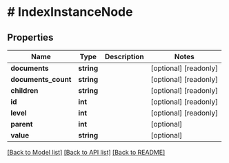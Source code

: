 # # IndexInstanceNode

## Properties

Name | Type | Description | Notes
------------ | ------------- | ------------- | -------------
**documents** | **string** |  | [optional] [readonly] 
**documents_count** | **string** |  | [optional] [readonly] 
**children** | **string** |  | [optional] [readonly] 
**id** | **int** |  | [optional] [readonly] 
**level** | **int** |  | [optional] [readonly] 
**parent** | **int** |  | [optional] 
**value** | **string** |  | [optional] 

[[Back to Model list]](../../README.md#documentation-for-models) [[Back to API list]](../../README.md#documentation-for-api-endpoints) [[Back to README]](../../README.md)


